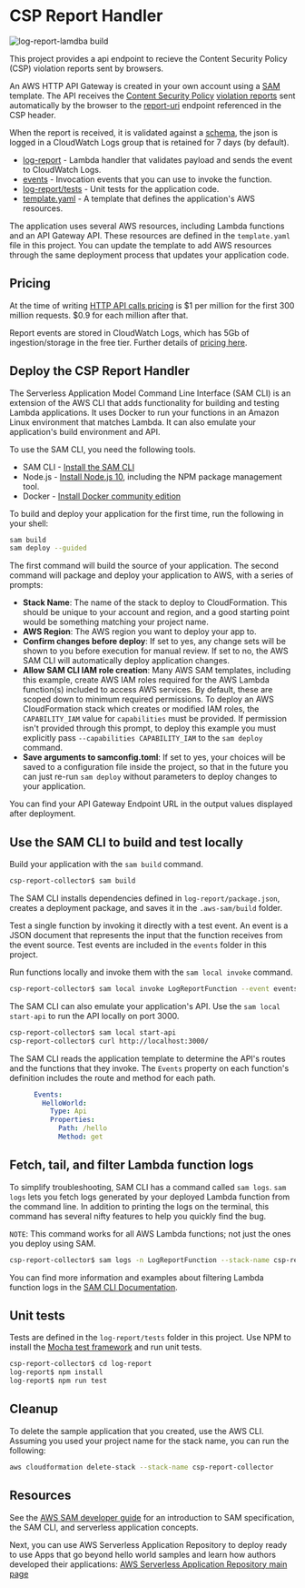 # CSP Report Handler

![log-report-lamdba build](https://github.com/cpilsworth/csp-report-handler/workflows/Node.js%20CI/badge.svg)

This project provides a api endpoint to recieve the Content Security Policy (CSP) violation reports sent by browsers.

An AWS HTTP API Gateway is created in your own account using a [SAM](https://docs.aws.amazon.com/serverless-application-model/) template.  The API receives the [Content Security Policy](https://developer.mozilla.org/en-US/docs/Web/HTTP/CSP) [violation reports](https://developer.mozilla.org/en-US/docs/Web/HTTP/CSP#Sample_violation_report) sent automatically by the browser to the [report-uri](https://developer.mozilla.org/en-US/docs/Web/HTTP/CSP#Enabling_reporting) endpoint referenced in the CSP header.  

When the report is received, it is validated against a [schema](log-report/schema.json), the json is logged in a CloudWatch Logs group that is retained for 7 days (by default).

- [log-report](log-report) - Lambda handler that validates payload and sends the event to CloudWatch Logs.
- [events](events) - Invocation events that you can use to invoke the function.
- [log-report/tests](log-report/tests/unit) - Unit tests for the application code. 
- [template.yaml](template.yaml) - A template that defines the application's AWS resources.

The application uses several AWS resources, including Lambda functions and an API Gateway API. These resources are defined in the `template.yaml` file in this project. You can update the template to add AWS resources through the same deployment process that updates your application code.

## Pricing
At the time of writing [HTTP API calls pricing](https://aws.amazon.com/api-gateway/pricing/#HTTP_APIs) is $1 per million for the first 300 million requests. $0.9 for each million after that.  

Report events are stored in CloudWatch Logs, which has 5Gb of ingestion/storage in the free tier.  Further details of [pricing here](https://aws.amazon.com/cloudwatch/pricing/). 

## Deploy the CSP Report Handler

The Serverless Application Model Command Line Interface (SAM CLI) is an extension of the AWS CLI that adds functionality for building and testing Lambda applications. It uses Docker to run your functions in an Amazon Linux environment that matches Lambda. It can also emulate your application's build environment and API.

To use the SAM CLI, you need the following tools.

* SAM CLI - [Install the SAM CLI](https://docs.aws.amazon.com/serverless-application-model/latest/developerguide/serverless-sam-cli-install.html)
* Node.js - [Install Node.js 10](https://nodejs.org/en/), including the NPM package management tool.
* Docker - [Install Docker community edition](https://hub.docker.com/search/?type=edition&offering=community)

To build and deploy your application for the first time, run the following in your shell:

```bash
sam build
sam deploy --guided
```

The first command will build the source of your application. The second command will package and deploy your application to AWS, with a series of prompts:

* **Stack Name**: The name of the stack to deploy to CloudFormation. This should be unique to your account and region, and a good starting point would be something matching your project name.
* **AWS Region**: The AWS region you want to deploy your app to.
* **Confirm changes before deploy**: If set to yes, any change sets will be shown to you before execution for manual review. If set to no, the AWS SAM CLI will automatically deploy application changes.
* **Allow SAM CLI IAM role creation**: Many AWS SAM templates, including this example, create AWS IAM roles required for the AWS Lambda function(s) included to access AWS services. By default, these are scoped down to minimum required permissions. To deploy an AWS CloudFormation stack which creates or modified IAM roles, the `CAPABILITY_IAM` value for `capabilities` must be provided. If permission isn't provided through this prompt, to deploy this example you must explicitly pass `--capabilities CAPABILITY_IAM` to the `sam deploy` command.
* **Save arguments to samconfig.toml**: If set to yes, your choices will be saved to a configuration file inside the project, so that in the future you can just re-run `sam deploy` without parameters to deploy changes to your application.

You can find your API Gateway Endpoint URL in the output values displayed after deployment.

## Use the SAM CLI to build and test locally

Build your application with the `sam build` command.

```bash
csp-report-collector$ sam build
```

The SAM CLI installs dependencies defined in `log-report/package.json`, creates a deployment package, and saves it in the `.aws-sam/build` folder.

Test a single function by invoking it directly with a test event. An event is a JSON document that represents the input that the function receives from the event source. Test events are included in the `events` folder in this project.

Run functions locally and invoke them with the `sam local invoke` command.

```bash
csp-report-collector$ sam local invoke LogReportFunction --event events/event.json --env-vars env.json
```

The SAM CLI can also emulate your application's API. Use the `sam local start-api` to run the API locally on port 3000.

```bash
csp-report-collector$ sam local start-api
csp-report-collector$ curl http://localhost:3000/
```

The SAM CLI reads the application template to determine the API's routes and the functions that they invoke. The `Events` property on each function's definition includes the route and method for each path.

```yaml
      Events:
        HelloWorld:
          Type: Api
          Properties:
            Path: /hello
            Method: get
```

## Fetch, tail, and filter Lambda function logs

To simplify troubleshooting, SAM CLI has a command called `sam logs`. `sam logs` lets you fetch logs generated by your deployed Lambda function from the command line. In addition to printing the logs on the terminal, this command has several nifty features to help you quickly find the bug.

`NOTE`: This command works for all AWS Lambda functions; not just the ones you deploy using SAM.

```bash
csp-report-collector$ sam logs -n LogReportFunction --stack-name csp-report-collector --tail
```

You can find more information and examples about filtering Lambda function logs in the [SAM CLI Documentation](https://docs.aws.amazon.com/serverless-application-model/latest/developerguide/serverless-sam-cli-logging.html).

## Unit tests

Tests are defined in the `log-report/tests` folder in this project. Use NPM to install the [Mocha test framework](https://mochajs.org/) and run unit tests.

```bash
csp-report-collector$ cd log-report
log-report$ npm install
log-report$ npm run test
```

## Cleanup

To delete the sample application that you created, use the AWS CLI. Assuming you used your project name for the stack name, you can run the following:

```bash
aws cloudformation delete-stack --stack-name csp-report-collector
```

## Resources

See the [AWS SAM developer guide](https://docs.aws.amazon.com/serverless-application-model/latest/developerguide/what-is-sam.html) for an introduction to SAM specification, the SAM CLI, and serverless application concepts.

Next, you can use AWS Serverless Application Repository to deploy ready to use Apps that go beyond hello world samples and learn how authors developed their applications: [AWS Serverless Application Repository main page](https://aws.amazon.com/serverless/serverlessrepo/)

